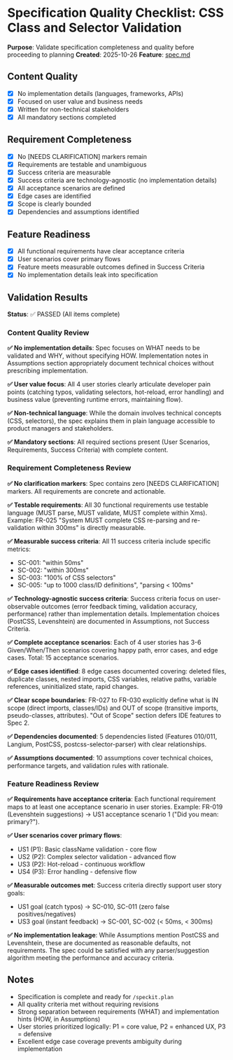 # Specification Quality Checklist: CSS Class and Selector Validation

**Purpose**: Validate specification completeness and quality before proceeding to planning
**Created**: 2025-10-26
**Feature**: [spec.md](../spec.md)

## Content Quality

- [x] No implementation details (languages, frameworks, APIs)
- [x] Focused on user value and business needs
- [x] Written for non-technical stakeholders
- [x] All mandatory sections completed

## Requirement Completeness

- [x] No [NEEDS CLARIFICATION] markers remain
- [x] Requirements are testable and unambiguous
- [x] Success criteria are measurable
- [x] Success criteria are technology-agnostic (no implementation details)
- [x] All acceptance scenarios are defined
- [x] Edge cases are identified
- [x] Scope is clearly bounded
- [x] Dependencies and assumptions identified

## Feature Readiness

- [x] All functional requirements have clear acceptance criteria
- [x] User scenarios cover primary flows
- [x] Feature meets measurable outcomes defined in Success Criteria
- [x] No implementation details leak into specification

## Validation Results

**Status**: ✅ PASSED (All items complete)

### Content Quality Review

**✅ No implementation details**: Spec focuses on WHAT needs to be validated and WHY, without specifying HOW. Implementation notes in Assumptions section appropriately document technical choices without prescribing implementation.

**✅ User value focus**: All 4 user stories clearly articulate developer pain points (catching typos, validating selectors, hot-reload, error handling) and business value (preventing runtime errors, maintaining flow).

**✅ Non-technical language**: While the domain involves technical concepts (CSS, selectors), the spec explains them in plain language accessible to product managers and stakeholders.

**✅ Mandatory sections**: All required sections present (User Scenarios, Requirements, Success Criteria) with complete content.

### Requirement Completeness Review

**✅ No clarification markers**: Spec contains zero [NEEDS CLARIFICATION] markers. All requirements are concrete and actionable.

**✅ Testable requirements**: All 30 functional requirements use testable language (MUST parse, MUST validate, MUST complete within Xms). Example: FR-025 "System MUST complete CSS re-parsing and re-validation within 300ms" is directly measurable.

**✅ Measurable success criteria**: All 11 success criteria include specific metrics:
- SC-001: "within 50ms"
- SC-002: "within 300ms"
- SC-003: "100% of CSS selectors"
- SC-005: "up to 1000 class/ID definitions", "parsing < 100ms"

**✅ Technology-agnostic success criteria**: Success criteria focus on user-observable outcomes (error feedback timing, validation accuracy, performance) rather than implementation details. Implementation choices (PostCSS, Levenshtein) are documented in Assumptions, not Success Criteria.

**✅ Complete acceptance scenarios**: Each of 4 user stories has 3-6 Given/When/Then scenarios covering happy path, error cases, and edge cases. Total: 15 acceptance scenarios.

**✅ Edge cases identified**: 8 edge cases documented covering: deleted files, duplicate classes, nested imports, CSS variables, relative paths, variable references, uninitialized state, rapid changes.

**✅ Clear scope boundaries**: FR-027 to FR-030 explicitly define what is IN scope (direct imports, classes/IDs) and OUT of scope (transitive imports, pseudo-classes, attributes). "Out of Scope" section defers IDE features to Spec 2.

**✅ Dependencies documented**: 5 dependencies listed (Features 010/011, Langium, PostCSS, postcss-selector-parser) with clear relationships.

**✅ Assumptions documented**: 10 assumptions cover technical choices, performance targets, and validation rules with rationale.

### Feature Readiness Review

**✅ Requirements have acceptance criteria**: Each functional requirement maps to at least one acceptance scenario in user stories. Example: FR-019 (Levenshtein suggestions) → US1 acceptance scenario 1 ("Did you mean: primary?").

**✅ User scenarios cover primary flows**:
- US1 (P1): Basic className validation - core flow
- US2 (P2): Complex selector validation - advanced flow
- US3 (P2): Hot-reload - continuous workflow
- US4 (P3): Error handling - defensive flow

**✅ Measurable outcomes met**: Success criteria directly support user story goals:
- US1 goal (catch typos) → SC-010, SC-011 (zero false positives/negatives)
- US3 goal (instant feedback) → SC-001, SC-002 (< 50ms, < 300ms)

**✅ No implementation leakage**: While Assumptions mention PostCSS and Levenshtein, these are documented as reasonable defaults, not requirements. The spec could be satisfied with any parser/suggestion algorithm meeting the performance and accuracy criteria.

## Notes

- Specification is complete and ready for `/speckit.plan`
- All quality criteria met without requiring revisions
- Strong separation between requirements (WHAT) and implementation hints (HOW, in Assumptions)
- User stories prioritized logically: P1 = core value, P2 = enhanced UX, P3 = defensive
- Excellent edge case coverage prevents ambiguity during implementation
